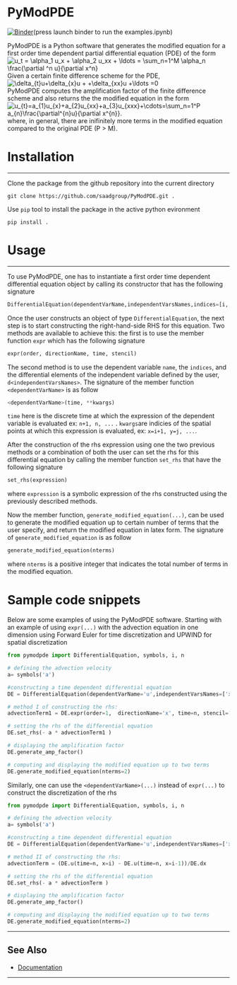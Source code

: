 # PyModPDE

[![Binder](https://mybinder.org/badge_logo.svg)](https://mybinder.org/v2/gh/saadgroup/PyModPDE/develop?filepath=examples.ipynb)(press launch binder to run the examples.ipynb)

PyModPDE is a Python software that generates the modified equation for a first order time dependent partial differential equation (PDE) of the form
<br/>
<img src="http://latex.codecogs.com/svg.latex?u_t&space;=&space;\alpha_1&space;u_x&space;&plus;&space;\alpha_2&space;u_xx&space;&plus;&space;\ldots&space;=&space;\sum_1^M&space;\alpha_n&space;\frac{\partial&space;^n&space;u}{\partial&space;x^n}" title="u_t = \alpha_1 u_x + \alpha_2 u_xx + \ldots = \sum_n=1^M \alpha_n \frac{\partial ^n u}{\partial x^n}"/>
<br/>
Given a certain finite difference scheme for the PDE, 
<br/>
<img src="http://latex.codecogs.com/svg.latex?\delta_{t}u&plus;\delta_{x}u&space;&plus;&space;&plus;\delta_{xx}u&space;&plus;\ldots&space;=0" title="\delta_{t}u+\delta_{x}u + +\delta_{xx}u +\ldots =0" />
<br/>
PyModPDE computes the amplification factor of the finite difference scheme and also returns the the modified equation in the form
<br/>
<img src="http://latex.codecogs.com/svg.latex?u_{t}=a_{1}u_{x}&plus;a_{2}u_{xx}&plus;a_{3}u_{xxx}&plus;\cdots=\sum_1^P&space;a_{n}\frac{\partial^{n}u}{\partial&space;x^{n}}." title="u_{t}=a_{1}u_{x}+a_{2}u_{xx}+a_{3}u_{xxx}+\cdots=\sum_n=1^P a_{n}\frac{\partial^{n}u}{\partial x^{n}}." />
<br/>
where, in general, there are inifinitely more terms in the modified equation compared to the original PDE (P > M).

# Installation 
---
Clone the package from the github repository into the current directory
```buildoutcfg
git clone https://github.com/saadgroup/PyModPDE.git . 
```
Use `pip` tool to install the package in the active python evironment
```buildoutcfg
pip install .
```

# Usage
---
To use PyModPDE, one has to instantiate a first order time dependent differential equation object by calling its constructor that has the following signature
```Python
DifferentialEquation(dependentVarName,independentVarsNames,indices=[i, j, k], timeIndex=n)
```
Once the user constructs an object of type `DifferentialEquation`, the next step is to start constructing the right-hand-side RHS for this equation. Two methods are available to achieve this: the first is to use the member function `expr` which has the following signature
```Python
expr(order, directionName, time, stencil)
```
The second method is to use the dependent variable `name`, the `indices`, and the differential elements of the independent variable defined by the user, `d<independentVarsNames>`. The signature of the member function `<dependentVarName>` is as follow
```Python
<dependentVarName>(time, **kwargs)
```
`time` here is the discrete time at which the expression of the dependent variable is evaluated ex: `n+1, n, ...` . `kwargs`are indicies of the spatial points at which this expression is evaluated, ex: `x=i+1, y=j, ...`.

After the construction of the rhs expression using one the two previous methods or a combination of both the user can set the rhs for this differential equation by calling the member function `set_rhs` that have the following signature
```Python
set_rhs(expression)
```
where `expression` is a symbolic expression of the rhs constructed using the previously described methods.

Now the member function, `generate_modified_equation(...)`, can be used to generate the modified equation up to certain number of terms that the user specify, and return the modified equation in latex form. The signature of `generate_modified_equation` is as follow
```Python
generate_modified_equation(nterms)
```
where `nterms` is a positive integer that indicates the total number of terms in the modified equation.

# Sample code snippets
Below are some examples of using the PyModPDE software.
Starting with an example of using `expr(...)` with the advection equation in one dimension using Forward Euler for time discretization and UPWIND for spatial discretization

```Python
from pymodpde import DifferentialEquation, symbols, i, n 

# defining the advection velocity
a= symbols('a') 

#constructing a time dependent differential equation
DE = DifferentialEquation(dependentVarName='u',independentVarsNames=['x']) 

# method I of constructing the rhs:
advectionTerm1 = DE.expr(order=1,  directionName='x', time=n, stencil=[-1, 0]) 

# setting the rhs of the differential equation
DE.set_rhs(- a * advectionTerm1 )

# displaying the amplification factor
DE.generate_amp_factor()

# computing and displaying the modified equation up to two terms
DE.generate_modified_equation(nterms=2)

```

Similarly, one can use the `<dependentVarName>(...)` instead of `expr(...)` to construct the discretization of the rhs 

```Python
from pymodpde import DifferentialEquation, symbols, i, n 

# defining the advection velocity
a= symbols('a') 

#constructing a time dependent differential equation
DE = DifferentialEquation(dependentVarName='u',independentVarsNames=['x']) 

# method II of constructing the rhs:
advectionTerm = (DE.u(time=n, x=i) - DE.u(time=n, x=i-1))/DE.dx 

# setting the rhs of the differential equation
DE.set_rhs(- a * advectionTerm )

# displaying the amplification factor
DE.generate_amp_factor()

# computing and displaying the modified equation up to two terms
DE.generate_modified_equation(nterms=2)
```

---
## See Also

* [Documentation](https://htmlpreview.github.io/?https://github.com/saadgroup/PyModPDE/blob/master/doc/pymodpde.html)
--- 

